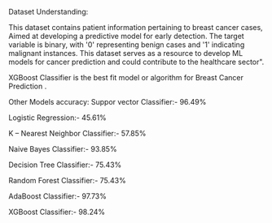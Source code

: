 Dataset Understanding:

This dataset contains patient information pertaining to breast cancer cases, Aimed at developing a predictive model for early detection. The target variable is binary, with '0' representing benign cases and '1' indicating malignant instances. This dataset serves as a resource to develop ML models for cancer prediction and could contribute to the healthcare sector".

XGBoost Classifier is the best fit model or algorithm for Breast Cancer Prediction .

Other Models accuracy:
Suppor vector Classifier:- 96.49%

Logistic Regression:- 45.61%

K – Nearest Neighbor Classifier:- 57.85%

Naive Bayes Classifier:- 93.85%

Decision Tree Classifier:- 75.43%

Random Forest Classifier:- 75.43%

AdaBoost Classifier:- 97.73%

XGBoost Classifier:- 98.24%
